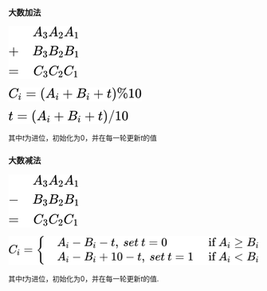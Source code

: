 ### 大数加法
![add.svg](add.svg)

![add_carry.svg](add_carry.svg)

![update_t.svg](update_t.svg)

其中$t$为进位，初始化为0，并在每一轮更新$t$的值

### 大数减法
![subtract.svg](subtract.svg)

![subtract_carry.svg](subtract_carry.svg)

其中$t$为进位，初始化为0，并在每一轮更新$t$的值.
